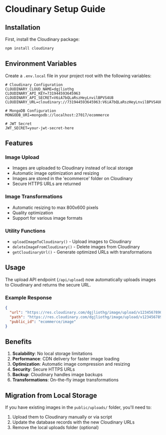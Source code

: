 # Cloudinary Setup Guide

## Installation

First, install the Cloudinary package:

```bash
npm install cloudinary
```

## Environment Variables

Create a `.env.local` file in your project root with the following variables:

```env
# Cloudinary Configuration
CLOUDINARY_CLOUD_NAME=dgjliothg
CLOUDINARY_API_KEY=731944593645963
CLOUDINARY_API_SECRET=V6iA7bQLaRszHeyLnvilBPVS4U8
CLOUDINARY_URL=cloudinary://731944593645963:V6iA7bQLaRszHeyLnvilBPVS4U8@dgjliothg

# MongoDB Configuration
MONGODB_URI=mongodb://localhost:27017/ecommerce

# JWT Secret
JWT_SECRET=your-jwt-secret-here
```

## Features

### Image Upload
- Images are uploaded to Cloudinary instead of local storage
- Automatic image optimization and resizing
- Images are stored in the 'ecommerce' folder on Cloudinary
- Secure HTTPS URLs are returned

### Image Transformations
- Automatic resizing to max 800x600 pixels
- Quality optimization
- Support for various image formats

### Utility Functions
- `uploadImageToCloudinary()` - Upload images to Cloudinary
- `deleteImageFromCloudinary()` - Delete images from Cloudinary
- `getCloudinaryUrl()` - Generate optimized URLs with transformations

## Usage

The upload API endpoint (`/api/upload`) now automatically uploads images to Cloudinary and returns the secure URL.

### Example Response
```json
{
  "url": "https://res.cloudinary.com/dgjliothg/image/upload/v1234567890/ecommerce/image.jpg",
  "path": "https://res.cloudinary.com/dgjliothg/image/upload/v1234567890/ecommerce/image.jpg",
  "public_id": "ecommerce/image"
}
```

## Benefits

1. **Scalability**: No local storage limitations
2. **Performance**: CDN delivery for faster image loading
3. **Optimization**: Automatic image compression and resizing
4. **Security**: Secure HTTPS URLs
5. **Backup**: Cloudinary handles image backups
6. **Transformations**: On-the-fly image transformations

## Migration from Local Storage

If you have existing images in the `public/uploads/` folder, you'll need to:
1. Upload them to Cloudinary manually or via script
2. Update the database records with the new Cloudinary URLs
3. Remove the local uploads folder (optional)
